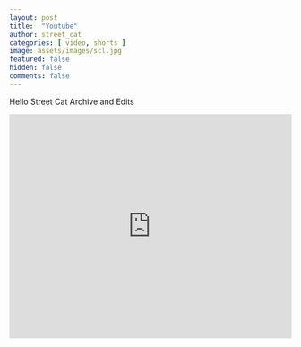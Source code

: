 ```yaml
---
layout: post
title:  "Youtube"
author: street_cat
categories: [ video, shorts ]
image: assets/images/scl.jpg
featured: false
hidden: false
comments: false
---
```


Hello Street Cat Archive and Edits

<iframe 
width="100%" height="400" 
src="https://www.youtube.com/embed/+lastest?list=PLIrf8ITxqGxMyMB21o30e444n3g7uFYBF" 
title="YouTube video player" 
frameborder="0" 
allow="autoplay; encrypted-media; picture-in-picture; web-share"
referrerpolicy="strict-origin-when-cross-origin" 
allowfullscreen>
</iframe>
